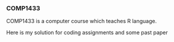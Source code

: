 ### COMP1433

COMP1433 is a computer course which teaches R language. 

Here is my solution for coding assignments and some past paper
